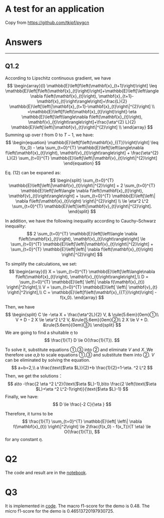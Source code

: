 # A test for an application
Copy from  https://github.com/tkipf/pygcn


# Answers
---
## Q1.2

According to Lipschitz continuous gradient, we have
$$
\begin{array}{l}
\mathbb{E}\left[f\left(\mathbf{x}_{t+1}\right)\right] \leq \mathbb{E}\left[f\left(\mathbf{x}_{t}\right)\right]+\mathbb{E}\left[\left\langle\nabla f\left(\mathbf{x}_{t}\right), \mathbf{x}_{t+1}-\mathbf{x}_{t}\right\rangle\right]+\frac{L}{2} \mathbb{E}\left[\left\|\mathbf{x}_{t+1}-\mathbf{x}_{t}\right\|^{2}\right] \\
=\mathbb{E}\left[f\left(\mathbf{x}_{t}\right)\right]-\eta \mathbb{E}\left[\left\langle\nabla f\left(\mathbf{x}_{t}\right), \mathbf{v}_{t}\right\rangle\right]+\frac{\eta^{2} L}{2} \mathbb{E}\left[\left\|\mathbf{v}_{t}\right\|^{2}\right] \\
\end{array}
$$
Summing up over $t$ from 0 to $T − 1$, we have:
$$
\begin{equation}
\mathbb{E}\left[f\left(\mathbf{x}_{{T}}\right)\right] \leq  f(x_0) - \eta \sum_{t=0}^{T}  \mathbb{E}\left[\left\langle\nabla f\left(\mathbf{x}_{t}\right), \mathbf{v}_{t}\right\rangle\right] + 
\frac{\eta^{2} L}{2} \sum_{t=0}^{T}  \mathbb{E}\left[\left\|\mathbf{v}_{t}\right\|^{2}\right]
\end{equation}
$$

Eq. (12) can be expaned as:
$$
\begin{split}
  \sum_{t=0}^{T}  \mathbb{E}\left[\left\|\mathbf{v}_{t}\right\|^{2}\right] + 
  2 \sum_{t=0}^{T}  \mathbb{E}\left[\left\langle \nabla f\left(\mathbf{x}_{t}\right), \mathbf{v}_{t}\right\rangle\right] + 
  \sum_{t=0}^{T}  \mathbb{E}\left[\left\| \nabla f\left(\mathbf{x}_{t}\right) \right\|^{2}\right] \\
  \le 
  \eta^2 L^2 \sum_{t=0}^{T}  \mathbb{E}\left[\left\|\mathbf{v}_{t}\right\|^{2}\right].
\end{split}
$$

In addition, we have the following inequality according to Cauchy–Schwarz inequality:
$$
2 \sum_{t=0}^{T}  \mathbb{E}\left[\left\langle \nabla f\left(\mathbf{x}_{t}\right), \mathbf{v}_{t}\right\rangle\right] \le \sum_{t=0}^{T}  \mathbb{E}\left[\left\|\mathbf{v}_{t}\right\|^{2}\right] + \sum_{t=0}^{T}  \mathbb{E}\left[\left\| \nabla f\left(\mathbf{x}_{t}\right) \right\|^{2}\right]
$$

To simplify the calculations, we set:
$$
\begin{array}{l}
X = \sum_{t=0}^{T}  \mathbb{E}\left[\left\langle\nabla f\left(\mathbf{x}_{t}\right), \mathbf{v}_{t}\right\rangle\right],\\
D = \sum_{t=0}^{T}  \mathbb{E}\left[ \left\| \nabla f(\mathbf{x}_{t})  \right\|^2\right],\\
V = \sum_{t=0}^{T}  \mathbb{E}\left[ \left\|  \mathbf{v}_{t} \right\|^2\right],\\
C = \mathbb{E}\left[f\left(\mathbf{x}_{{T}}\right)\right] -  f(x_0).
\end{array}
$$

Then, we have
$$
\begin{split}
  C \le -\eta X + \frac{\eta^2L}{2} V, &   \rule{5.6em}{0em}①\\
  V + D - 2 X \le \eta^2 L^2 V, &\rule{5.6em}{0em}②\\
  2 X \le V + D.  &\rule{5.6em}{0em}③\\
\end{split}
$$
We are going to find a shuitable $\eta$ to 
$$
 \frac{1}{T} D \le O(\frac{1}{T}).
$$

To solve it, substitute equations ①,③ into ② and eliminate $V$ and $X$. We therefore use $a$,$b$ to scale equations ①,③ and substitute them into ②. $V$ can be eliminated by solving the equation.
$$
a+b=2,\\
a \frac{\text{$\eta $L}}{2}+b \frac{1}{2}=1-\eta. ^2 L^2
$$
Then, we get the solutions：
$$
a\to -\frac{2 \eta ^2 L^2}{\text{$\eta $L}-1},b\to \frac{2 \left(\text{$\eta $L}+\eta ^2 L^2-1\right)}{\text{$\eta $L}-1}
$$
Finally, we have:
$$
D \le \frac{-2 C}{\eta }
$$

Therefore, it turns to be
$$
\frac{1}{T} \sum_{t=0}^{T}  \mathbb{E}\left[ \left\| \nabla f(\mathbf{x}_{t})  \right\|^2\right] \le 2\frac{f(x_0) - f(x_T)}{T \eta} \le  O(\frac{1}{T}),
$$
for any constant $\eta$.


# Q2

The code and result are in the [notebook](https://github.com/erow/pygcn-mini-batch/blob/master/pygcn/exp.ipynb).

# Q3

It is implemented in [code](question3.py).
The macro f1-score for the demo is 0.48.
The micro f1-score for the demo is 0.46513720197930725.
